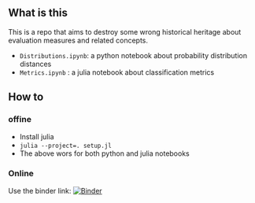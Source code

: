 ## What is this

This is a repo that aims to destroy some wrong historical heritage about
evaluation measures and related concepts.

* `Distributions.ipynb`: a python notebook about probability distribution distances
* `Metrics.ipynb` : a julia notebook about classification metrics

## How to 

### offine

* Install julia
* `julia --project=. setup.jl`
* The above wors for both python and julia notebooks

### Online

Use the binder link: [![Binder](https://mybinder.org/badge_logo.svg)](https://mybinder.org/v2/gh/00sapo/Classification-metrics/HEAD)
